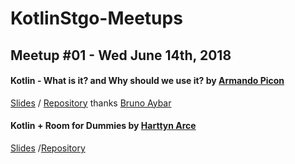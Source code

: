# KotlinStgo-Meetups

## Meetup #01 - Wed June 14th, 2018

#### Kotlin - What is it? and Why should we use it? by [Armando Picon](https://twitter.com/devpicon)
[Slides](https://speakerdeck.com/devpicon/kotlin-what-is-it-why-should-you-use-it?slide=1) / [Repository](https://github.com/Bruno125/Java-to-Kotlin-From-Zero-to-Hero/tree/master/app/src) thanks [Bruno Aybar](https://twitter.com/brunoaybarg)


#### Kotlin + Room for Dummies by [Harttyn Arce](https://twitter.com/harttyn)
[Slides](https://speakerdeck.com/harttyn/kotlin-plus-room-for-dummies?slide=1) /[Repository](https://gitlab.com/Hardroid/Room4Dummy)
